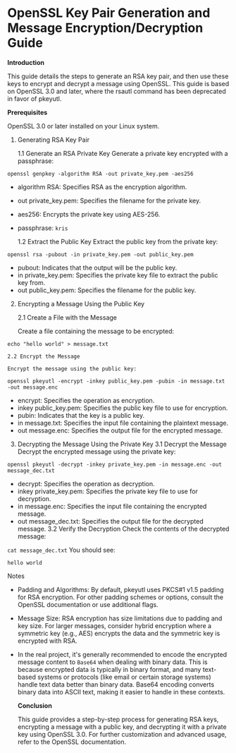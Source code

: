 # OpenSSL Key Pair Generation and Message Encryption/Decryption Guide

**Introduction**

This guide details the steps to generate an RSA key pair, and then use these keys to encrypt and decrypt a message using OpenSSL. This guide is based on OpenSSL 3.0 and later, where the rsautl command has been deprecated in favor of pkeyutl.

**Prerequisites**

OpenSSL 3.0 or later installed on your Linux system.

1. Generating RSA Key Pair

   1.1 Generate an RSA Private Key
   Generate a private key encrypted with a passphrase:

`openssl genpkey -algorithm RSA -out private_key.pem -aes256`

- algorithm RSA: Specifies RSA as the encryption algorithm.

- out private_key.pem: Specifies the filename for the private key.

- aes256: Encrypts the private key using AES-256.

- passphrase: `kris`

  1.2 Extract the Public Key
  Extract the public key from the private key:

`openssl rsa -pubout -in private_key.pem -out public_key.pem`

- pubout: Indicates that the output will be the public key.
- in private_key.pem: Specifies the private key file to extract the public key from.
- out public_key.pem: Specifies the filename for the public key.

2. Encrypting a Message Using the Public Key

   2.1 Create a File with the Message

   Create a file containing the message to be encrypted:

```
echo "hello world" > message.txt
```

    2.2 Encrypt the Message

    Encrypt the message using the public key:

`openssl pkeyutl -encrypt -inkey public_key.pem -pubin -in message.txt -out message.enc`

- encrypt: Specifies the operation as encryption.
- inkey public_key.pem: Specifies the public key file to use for encryption.
- pubin: Indicates that the key is a public key.
- in message.txt: Specifies the input file containing the plaintext message.
- out message.enc: Specifies the output file for the encrypted message.

3. Decrypting the Message Using the Private Key
   3.1 Decrypt the Message
   Decrypt the encrypted message using the private key:

`openssl pkeyutl -decrypt -inkey private_key.pem -in message.enc -out message_dec.txt`

- decrypt: Specifies the operation as decryption.
- inkey private_key.pem: Specifies the private key file to use for decryption.
- in message.enc: Specifies the input file containing the encrypted message.
- out message_dec.txt: Specifies the output file for the decrypted message.
  3.2 Verify the Decryption
  Check the contents of the decrypted message:

`cat message_dec.txt`
You should see:

`hello world`

Notes

- Padding and Algorithms: By default, pkeyutl uses PKCS#1 v1.5 padding for RSA encryption. For other padding schemes or options, consult the OpenSSL documentation or use additional flags.
- Message Size: RSA encryption has size limitations due to padding and key size. For larger messages, consider hybrid encryption where a symmetric key (e.g., AES) encrypts the data and the symmetric key is encrypted with RSA.
- In the real project, it's generally recommended to encode the encrypted message content to `Base64` when dealing with binary data. This is because encrypted data is typically in binary format, and many text-based systems or protocols (like email or certain storage systems) handle text data better than binary data. Base64 encoding converts binary data into ASCII text, making it easier to handle in these contexts.

  **Conclusion**

  This guide provides a step-by-step process for generating RSA keys, encrypting a message with a public key, and decrypting it with a private key using OpenSSL 3.0. For further customization and advanced usage, refer to the OpenSSL documentation.
